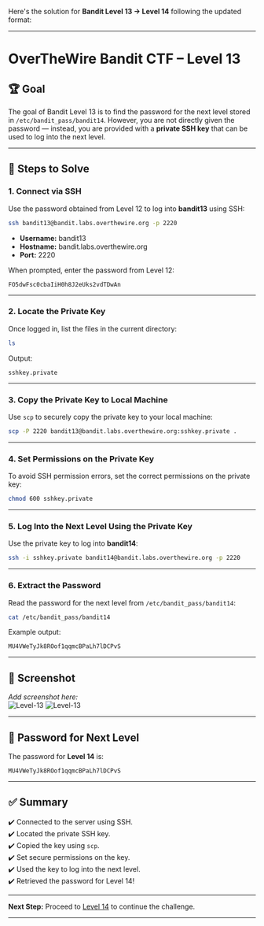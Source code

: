 Here's the solution for **Bandit Level 13 → Level 14** following the updated format:

---

# OverTheWire Bandit CTF – Level 13

## 🏆 **Goal**  
The goal of Bandit Level 13 is to find the password for the next level stored in `/etc/bandit_pass/bandit14`. However, you are not directly given the password — instead, you are provided with a **private SSH key** that can be used to log into the next level.

---

## 🚀 **Steps to Solve**

### 1. **Connect via SSH**  
Use the password obtained from Level 12 to log into **bandit13** using SSH:

```bash
ssh bandit13@bandit.labs.overthewire.org -p 2220
```

- **Username:** bandit13  
- **Hostname:** bandit.labs.overthewire.org  
- **Port:** 2220  

When prompted, enter the password from Level 12:

```
FO5dwFsc0cbaIiH0h8J2eUks2vdTDwAn
```

---

### 2. **Locate the Private Key**  
Once logged in, list the files in the current directory:

```bash
ls
```

Output:
```
sshkey.private
```

---

### 3. **Copy the Private Key to Local Machine**  
Use `scp` to securely copy the private key to your local machine:

```bash
scp -P 2220 bandit13@bandit.labs.overthewire.org:sshkey.private .
```

---

### 4. **Set Permissions on the Private Key**  
To avoid SSH permission errors, set the correct permissions on the private key:

```bash
chmod 600 sshkey.private
```

---

### 5. **Log Into the Next Level Using the Private Key**  
Use the private key to log into **bandit14**:

```bash
ssh -i sshkey.private bandit14@bandit.labs.overthewire.org -p 2220
```

---

### 6. **Extract the Password**  
Read the password for the next level from `/etc/bandit_pass/bandit14`:

```bash
cat /etc/bandit_pass/bandit14
```

Example output:
```
MU4VWeTyJk8ROof1qqmcBPaLh7lDCPvS
```

---

## 📸 **Screenshot**  
*Add screenshot here:*  
![Level-13](https://github.com/user-attachments/assets/5ce57564-a62d-497d-b39e-ecd4705d6029)
![Level-13](https://github.com/user-attachments/assets/c07abae7-f70f-43c9-8d32-dc4c8036bfd1)


---

## 🔑 **Password for Next Level**  
The password for **Level 14** is:

```
MU4VWeTyJk8ROof1qqmcBPaLh7lDCPvS
```

---

## ✅ **Summary**  
✔️ Connected to the server using SSH.  
✔️ Located the private SSH key.  
✔️ Copied the key using `scp`.  
✔️ Set secure permissions on the key.  
✔️ Used the key to log into the next level.  
✔️ Retrieved the password for Level 14!  

---

**Next Step:** Proceed to [Level 14](https://overthewire.org/wargames/bandit/bandit14.html) to continue the challenge.  

---
